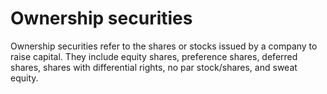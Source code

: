 # Ownership securities
Ownership securities refer to the shares or stocks issued by a company to raise capital. They include equity shares, preference shares, deferred shares, shares with differential rights, no par stock/shares, and sweat equity.
